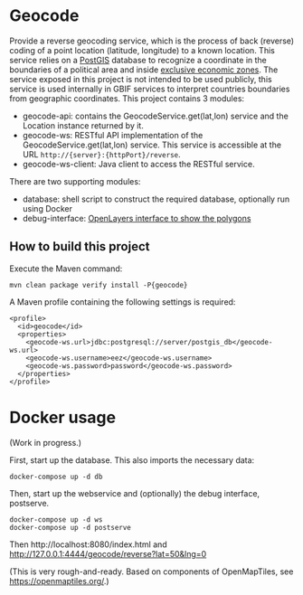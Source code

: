 # Geocode

Provide a reverse geocoding service, which is the process of back (reverse) coding of a point location (latitude, longitude) to a known location. This service relies on a [PostGIS](http://postgis.net/) database to recognize a coordinate in the boundaries of a political area and inside [exclusive economic zones](https://en.wikipedia.org/wiki/Exclusive_economic_zone). The service exposed in this project is not intended to be used publicly, this service is used internally in GBIF services to interpret countries boundaries from geographic coordinates. This project contains 3 modules:
  * geocode-api: contains the GeocodeService.get(lat,lon) service and the Location instance returned by it.
  * geocode-ws: RESTful API implementation of the GeocodeService.get(lat,lon) service.
    This service is accessible at the URL `http://{server}:{httpPort}/reverse`.
  * geocode-ws-client: Java client to access the RESTful service.

There are two supporting modules:
  * database: shell script to construct the required database, optionally run using Docker
  * debug-interface: [OpenLayers interface to show the polygons](http://labs.gbif.org/geocoder/)

## How to build this project

Execute the Maven command:
```
mvn clean package verify install -P{geocode}
```

A Maven profile containing the following settings is required:
```
<profile>
  <id>geocode</id>
  <properties>
    <geocode-ws.url>jdbc:postgresql://server/postgis_db</geocode-ws.url>
    <geocode-ws.username>eez</geocode-ws.username>
    <geocode-ws.password>password</geocode-ws.password>
  </properties>
</profile>
```

# Docker usage

(Work in progress.)

First, start up the database.  This also imports the necessary data:

```
docker-compose up -d db
```

Then, start up the webservice and (optionally) the debug interface, postserve.

```
docker-compose up -d ws
docker-compose up -d postserve
```

Then http://localhost:8080/index.html and http://127.0.0.1:4444/geocode/reverse?lat=50&lng=0

(This is very rough-and-ready.  Based on components of OpenMapTiles, see https://openmaptiles.org/.)
